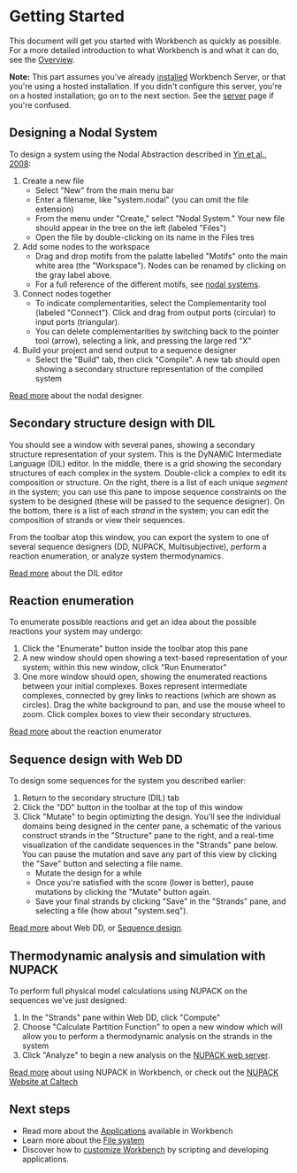 Getting Started
===============

This document will get you started with Workbench as quickly as possible. For a more detailed introduction to what Workbench is and what it can do, see the [Overview](overview).

**Note:** This part assumes you've already [installed](install) Workbench Server, or that you're using a hosted installation. If you didn't configure this server, you're on a hosted installation; go on to the next section. See the [server](server) page if you're confused.

Designing a Nodal System
------------------------

To design a system using the Nodal Abstraction described in [Yin et al., 2008](http://yin.hms.harvard.edu/people/yin.peng/paper/pathway/index.html):

1.	Create a new file
	-	Select "New" from the main menu bar
	-	Enter a filename, like "system.nodal" (you can omit the file extension)
	-	From the menu under "Create," select "Nodal System." Your new file should appear in the tree on the left (labeled "Files")
	-	Open the file by double-clicking on its name in the Files tres
2.	Add some nodes to the workspace
	-	Drag and drop motifs from the palatte labelled "Motifs" onto the main white area (the "Workspace"). Nodes can be renamed by clicking on the gray label
	 above.
	-	For a full reference of the different motifs, see [nodal systems](nodal).
3.	Connect nodes together
	-	To indicate complementarities, select the Complementarity tool (labeled "Connect"). Click and drag from output ports (circular) to input ports (triangular).
	-	You can delete complementarities by switching back to the pointer tool (arrow), selecting a link, and pressing the large red "X" 
4.	Build your project and send output to a sequence designer
	-	Select the "Build" tab, then click "Compile". A new tab should open showing a secondary structure representation of the compiled system

[Read more](nodal) about the nodal designer.

Secondary structure design with DIL
-----------------------------------

You should see a window with several panes, showing a secondary structure representation of your system. This is the DyNAMiC Intermediate Language (DIL) editor. In the middle, there is a grid showing the secondary structures of each complex in the system. Double-click a complex to edit its composition or structure. On the right, there is a list of each unique *segment* in the system; you can use this pane to impose sequence constraints on the system to be designed (these will be passed to the sequence designer). On the bottom, there is a list of each *strand* in the system; you can edit the composition of strands or view their sequences. 

From the toolbar atop this window, you can export the system to one of several sequence designers (DD, NUPACK, Multisubjective), perform a reaction enumeration, or analyze system thermodynamics.

[Read more](dil) about the DIL editor 

Reaction enumeration
--------------------

To enumerate possible reactions and get an idea about the possible reactions your system may undergo:

1.	Click the "Enumerate" button inside the toolbar atop this pane
2.	A new window should open showing a text-based representation of your system; within this new window, click "Run Enumerator"
3.	One more window should open, showing the enumerated reactions between your initial complexes. Boxes represent intermediate complexes, connected by grey links to reactions (which are shown as circles). Drag the white background to pan, and use the mouse wheel to zoom. Click complex boxes to view their secondary structures.

[Read more](enumerator) about the reaction enumerator

Sequence design with Web DD
---------------------------

To design some sequences for the system you described earlier:

1.	Return to the secondary structure (DIL) tab
2.	Click the "DD" button in the toolbar at the top of this window
3.	Click "Mutate" to begin optimizting the design. You'll see the individual domains being designed in the center pane, a schematic of the various construct strands in the "Structure" pane to the right, and a real-time visualization of the candidate sequences in the "Strands" pane below. You can pause the mutation and save any part of this view by clicking the "Save" button and selecting a file name.
	-	Mutate the design for a while
	-	Once you're satisfied with the score (lower is better), pause mutations by clicking the "Mutate" button again.
	-	Save your final strands by clicking "Save" in the "Strands" pane, and selecting a file (how about "system.seq").

[Read more](web-dd) about Web DD, or [Sequence design](sequence).

Thermodynamic analysis and simulation with NUPACK
-------------------------------------------------

To perform full physical model calculations using NUPACK on the sequences we've just designed:

1.	In the "Strands" pane within Web DD, click "Compute"
2.	Choose "Calculate Partition Function" to open a new window which will allow you to perform a thermodynamic analysis on the strands in the system
3.	Click "Analyze" to begin a new analysis on the [NUPACK web server](http://www.nupack.org).

[Read more](nupack) about using NUPACK in Workbench, or check out the [NUPACK Website at Caltech](http://www.nupack.org)

Next steps
----------

-	Read more about the [Applications](applications) available in Workbench
-	Learn more about the [File system](files)
-	Discover how to [customize Workbench](customization) by scripting and developing applications. 




